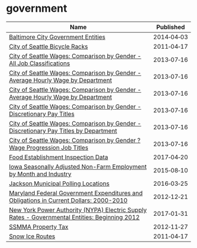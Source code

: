 # government

Name | Published
---- | ---------
[Baltimore City Government Entities](../datasets/cut3-c4bx.md) | 2014&#x2011;04&#x2011;03
[City of Seattle Bicycle Racks](../datasets/vncn-umqp.md) | 2011&#x2011;04&#x2011;17
[City of Seattle Wages: Comparison by Gender - All Job Classifications](../datasets/cf52-s8er.md) | 2013&#x2011;07&#x2011;16
[City of Seattle Wages: Comparison by Gender - Average Hourly Wage by Department](../datasets/5jqs-k4qf.md) | 2013&#x2011;07&#x2011;16
[City of Seattle Wages: Comparison by Gender - Average Hourly Wage by Department](../datasets/5jqs-k4qf.md) | 2013&#x2011;07&#x2011;16
[City of Seattle Wages: Comparison by Gender - Discretionary Pay Titles](../datasets/tptv-57gf.md) | 2013&#x2011;07&#x2011;16
[City of Seattle Wages: Comparison by Gender - Discretionary Pay Titles by Department](../datasets/k3hs-aykd.md) | 2013&#x2011;07&#x2011;16
[City of Seattle Wages: Comparison by Gender ?Wage Progression Job Titles](../datasets/k9m8-nhz3.md) | 2013&#x2011;07&#x2011;16
[Food Establishment Inspection Data](../datasets/f29f-zza5.md) | 2017&#x2011;04&#x2011;20
[Iowa Seasonally Adjusted Non-Farm Employment by Month and Industry](../datasets/sxz8-4swt.md) | 2015&#x2011;08&#x2011;10
[Jackson Municipal Polling Locations](../datasets/x82b-q8rg.md) | 2016&#x2011;03&#x2011;25
[Maryland Federal Government Expenditures and Obligations in Current Dollars: 2000-2010](../datasets/2qau-gexw.md) | 2012&#x2011;12&#x2011;21
[New York Power Authority (NYPA) Electric Supply Rates - Governmental Entities: Beginning 2012](../datasets/tj6m-a24c.md) | 2017&#x2011;01&#x2011;31
[SSMMA Property Tax](../datasets/jjf8-mx47.md) | 2012&#x2011;11&#x2011;27
[Snow Ice Routes](../datasets/65qz-efrq.md) | 2011&#x2011;04&#x2011;17

